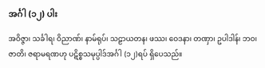 ### အင်္ဂါ (၁၂) ပါး

အဝိဇ္ဇာ၊ သင်္ခါရ၊ ဝိညာဏ်၊ နာမ်ရုပ်၊ သဠာယတန၊ ဖဿ၊ ဝေဒနာ၊ တဏှာ၊ ဥပါဒါန်၊ ဘဝ၊ ဇာတိ၊ ဇရာမရဏဟု ပဋိစ္စသမုပ္ပါဒ်အင်္ဂါ (၁၂)ရပ် ရှိပေသည်။